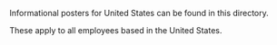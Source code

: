 Informational posters for United States can be found in this directory. 

These apply to all employees based in the United States.

